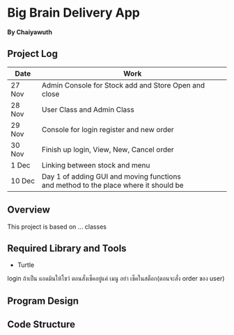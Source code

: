# Big Brain Delivery App
**By Chaiyawuth**
## Project Log
|Date|Work|
|---|---|
|27 Nov|Admin Console for Stock add and Store Open and close|
|28 Nov|User Class and Admin Class|
|29 Nov|Console for login register and new order|
|30 Nov|Finish up login, View, New, Cancel order|
|1 Dec|Linking between stock and menu|
|10 Dec|Day 1 of adding GUI and moving functions <br> and method to the place where it should be|
## Overview
This project is based on ... classes



## Required Library and Tools
- Turtle




login ถ้าเป็น แอดมินให้โชว์
ตอนสั่งเช็คอยู่แค่ เมนู อย่า เช็คในสต็อก(ตอนจะสั่ง order ของ user)

## Program Design
## Code Structure
